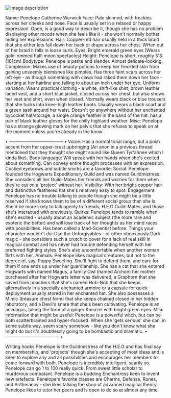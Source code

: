 ![image description](https://files.catbox.moe/j5qfnm.jpg)

Name: Penelope Catherine Warwick
Face: Pale skinned, with freckles across her cheeks and nose. Face is usually set in a relaxed or happy expression. Open, is a good way to describe it, though she has no problem displaying other moods when she feels like it - she won't normally bother hiding her expressions.
Hair: Copper-red hair usually held in a thick braid that she either lets fall down her back or drape across her chest. WHen out of her braid it falls in loose curls.
Eyes: Bright emerald green eyes (Wears gold-rimmed half-moon spectacles)
Height: Penelope is short, roughly 5'3 (161cm)
Bodytype: Penelope is petite and slender. Almost delicate-looking.
Complexion: Makes use of beauty-potions to keep her freckled skin from gaining unseemly blemishes like pimples. Has three faint scars across her left eye - as though something with claws had raked them down her face - starting at her hairline and falling to about an inch under her eye.
Uniform variation: Wears practical clothing - a white, shift-like shirt, brown leather laced vest, and a short blue jacket, closed across her chest, but also shows her vest and shirt, even when closed. Normally wears black or blue trousers that she tucks into knee-high leather boots. Usually wears a black scarf and a green sash around her waist. Doesn't go anywhere without her enchanted bycocket hat/storage, a single orange feather in the band of the hat. has a pair of black leather gloves for the chilly highland weather.
Misc: Penelope has a strange glowing mark on her pelvis that she refuses to speak on at the moment unless you're already in the know.

• ───────────────── •
Voice: Has a normal tonal range, but a posh accent from her upper-crust upbringing (An anon in a previous thread mentioned that they thought she might sound like Queen Tyr'ahnee which I kinda like). 
Body language: Will speak with her hands when she's excited about something. Can convey entire thought processes with an expression. Cocked eyebrows and subtle smirks are a favorite.
Social: Penelope founded the Hogwarts Expeditionary Guild and was named Guildmistress. She considers all her Guild-Mates her friends and worries for them when they're out on a 'project' without her.
Visibility: With her bright-copper hair and distinctive feathered hat she's relatively easy to spot.
Engagement: Penelope has no trouble talking to people though she might be a little reserved if she knows them to be of a different social group than she is. She'd be more likely to talk openly to friends, H.E.G Guild-Mates, and those she's interacted with previously. 
Quirks: Penelope tends to ramble when she's excited - usually about an academic subject (the more rare and esoteric the better) and will lose track of her thoughts as her mind races with possibilities. Has been called a Mad-Scientist before.
Things your character wouldn't do: Use the Unforgivables - or other obnoxiously Dark magic - she considers such a crutch to cover for a lack of real skill in magical combat and has never had trouble defending herself with her preferred fighting styles. She's also uncomfortable when another woman flirts with her. 
Animals: Penelope likes magical creatures, but not to the degree of, say, Poppy Sweeting. She'll fight to defend them, and care for them if one ends up under her guardianship. She has a cat that she entered Hogwarts with named Magus, a family Owl (named Archon) her mother purchased after her Hogwarts letter was delivered, a Graphorn that she saved from poachers that she's named Hob-Nob that she keeps alternatively in a specially enchanted armoire or a capsule for quick deployment usually stored in her enchanted hat. She also possesses a Mimic (treasure chest form) that she keeps chained closed in her hidden laboratory, and a Devil's snare that she's been cultivating. Penelope is an animagus, taking the form of a ginger Kneazel with bright green eyes.
Misc information that might be useful: Penelope is a powerful witch, but can be both scatterbrained and hyper-focused. When she 'gets serious' she can, in some subtle way, seem scary somehow - like you don't know what she might do but it's doubtlessly going to be bombastic and dramatic.
• ───────────────── •

Writing hooks
Penelope is the Guildmistress of the H.E.G and has final say on membership, and 'projects' though she's accepting of most ideas and is keen to explore any and all possibilities and encourages her members to come forward with both.
Penelope is incredibly intelligent, scarily so.
Penelope can go 1 to 100 really quick. From sweet little scholar to murderous combatant.
Penelope is a budding Enchantress keen to invent new artefacts. 
Penelope's favorite classes are Charms, Defense, Runes, and Arithmancy - she likes talking the shop of advanced magical theory. 
Penelope likes to tutor her peers and is open to do so at almost any time.
